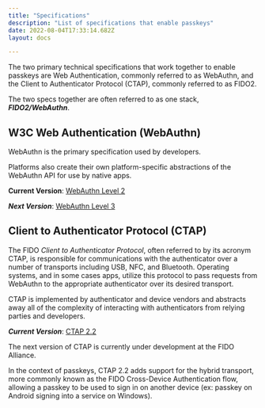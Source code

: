 ```yaml
---
title: "Specifications"
description: "List of specifications that enable passkeys"
date: 2022-08-04T17:33:14.682Z
layout: docs

---
```


The two primary technical specifications that work together to enable passkeys are Web Authentication, commonly referred to as WebAuthn, and the Client to Authenticator Protocol (CTAP), commonly referred to as FIDO2.

The two specs together are often referred to as one stack, ***FIDO2/WebAuthn***.

## W3C Web Authentication (WebAuthn)

WebAuthn is the primary specification used by developers.

Platforms also create their own platform-specific abstractions of the WebAuthn API for use by native apps.

**Current Version**: [WebAuthn Level 2](https://www.w3.org/TR/webauthn-2/)

***Next Version***: [WebAuthn Level 3](https://www.w3.org/TR/webauthn-3/)

## Client to Authenticator Protocol (CTAP)

The FIDO *Client to Authenticator Protocol*, often referred to by its acronym CTAP, is responsible for communications with the authenticator over a number of transports including USB, NFC, and Bluetooth. Operating systems, and in some cases apps, utilize this protocol to pass requests from WebAuthn to the appropriate authenticator over its desired transport.

CTAP is implemented by authenticator and device vendors and abstracts away all of the complexity of interacting with authenticators from relying parties and developers.

***Current Version***: [CTAP 2.2](https://fidoalliance.org/specs/fido-v2.2-ps-20250228/fido-client-to-authenticator-protocol-v2.2-ps-20250228.html)

The next version of CTAP is currently under development at the FIDO Alliance.

In the context of passkeys, CTAP 2.2 adds support for the hybrid transport, more commonly known as the FIDO Cross-Device Authentication flow, allowing a passkey to be used to sign in on another device (ex: passkey on Android signing into a service on Windows).

